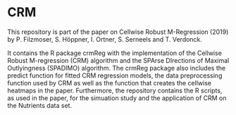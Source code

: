 # CRM
This repository is part of the paper on Cellwise Robust M-Regression (2019) by P. Filzmoser, S. Höppner, I. Ortner, S. Serneels and T. Verdonck.

It contains the R package crmReg with the implementation of the Cellwise Robust M-regression (CRM) algorithm and the SPArse DIrections of Maximal Outlyingness (SPADIMO) algorithm. The crmReg package also includes the predict function for fitted CRM regression models, the data preprocessing function used by CRM as well as the function that creates the cellwise heatmaps in the paper. Furthermore, the repository contains the R scripts, as used in the paper, for the simuation study and the application of CRM on the Nutrients data set.
